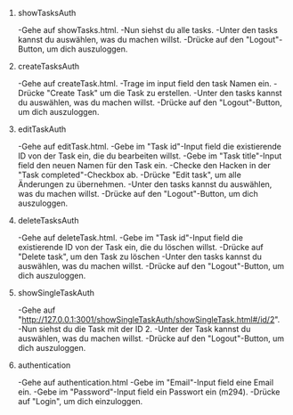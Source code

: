1. showTasksAuth

	-Gehe auf showTasks.html.
	-Nun siehst du alle tasks.
	-Unter den tasks kannst du auswählen, was du machen willst.
	-Drücke auf den "Logout"-Button, um dich auszuloggen.


2. createTasksAuth

	-Gehe auf createTask.html.
	-Trage im input field den task Namen ein.
	-Drücke "Create Task" um die Task zu erstellen.
	-Unter den tasks kannst du auswählen, was du machen willst.
	-Drücke auf den "Logout"-Button, um dich auszuloggen.

3. editTaskAuth

	-Gehe auf editTask.html.
	-Gebe im "Task id"-Input field die existierende ID von der Task ein, die du bearbeiten willst.
	-Gebe im "Task title"-Input field den neuen Namen für den Task ein.
	-Checke den Hacken in der "Task completed"-Checkbox ab.
	-Drücke "Edit task", um alle Änderungen zu übernehmen.
	-Unter den tasks kannst du auswählen, was du machen willst.
	-Drücke auf den "Logout"-Button, um dich auszuloggen.

4. deleteTasksAuth

	-Gehe auf deleteTask.html.
	-Gebe im "Task id"-Input field die existierende ID von der Task ein, die du löschen willst.
	-Drücke auf "Delete task", um den Task zu löschen
	-Unter den tasks kannst du auswählen, was du machen willst.
	-Drücke auf den "Logout"-Button, um dich auszuloggen.

5. showSingleTaskAuth

	-Gehe auf "http://127.0.0.1:3001/showSingleTaskAuth/showSingleTask.html#/id/2".
	-Nun siehst du die Task mit der ID 2.
	-Unter der Task kannst du auswählen, was du machen willst.
	-Drücke auf den "Logout"-Button, um dich auszuloggen.

6. authentication

	-Gehe auf authentication.html
	-Gebe im "Email"-Input field eine Email ein.
	-Gebe im "Password"-Input field ein Passwort ein (m294).
	-Drücke auf "Login", um dich einzuloggen.
